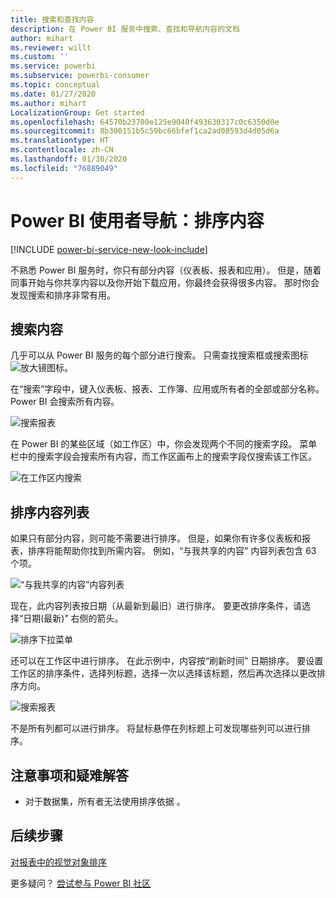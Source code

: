```yaml
---
title: 搜索和查找内容
description: 在 Power BI 服务中搜索、查找和导航内容的文档
author: mihart
ms.reviewer: willt
ms.custom: ''
ms.service: powerbi
ms.subservice: powerbi-consumer
ms.topic: conceptual
ms.date: 01/27/2020
ms.author: mihart
LocalizationGroup: Get started
ms.openlocfilehash: 64570b23700e125e9040f493630317c0c6350d0e
ms.sourcegitcommit: 8b300151b5c59bc66bfef1ca2ad08593d4d05d6a
ms.translationtype: HT
ms.contentlocale: zh-CN
ms.lasthandoff: 01/30/2020
ms.locfileid: "76889049"
---
```

# <a name="navigation-for-power-bi-consumers-sorting-content"></a>Power BI 使用者导航：排序内容


[!INCLUDE [power-bi-service-new-look-include](../includes/power-bi-service-new-look-include.md)]


不熟悉 Power BI 服务时，你只有部分内容（仪表板、报表和应用）。 但是，随着同事开始与你共享内容以及你开始下载应用，你最终会获得很多内容。 那时你会发现搜索和排序非常有用。

## <a name="searching-for-content"></a>搜索内容
 几乎可以从 Power BI 服务的每个部分进行搜索。 只需查找搜索框或搜索图标 ![放大镜图标](./media/end-user-search-sort/power-bi-search-icon.png)。

 在“搜索”字段中，键入仪表板、报表、工作簿、应用或所有者的全部或部分名称。 Power BI 会搜索所有内容。 

 ![搜索报表](./media/end-user-search-sort/power-bi-search-field.png) 

 在 Power BI 的某些区域（如工作区）中，你会发现两个不同的搜索字段。 菜单栏中的搜索字段会搜索所有内容，而工作区画布上的搜索字段仅搜索该工作区。

 ![在工作区内搜索](./media/end-user-search-sort/power-bi-search-fields.png) 

## <a name="sorting-content-lists"></a>排序内容列表

如果只有部分内容，则可能不需要进行排序。  但是，如果你有许多仪表板和报表，排序将能帮助你找到所需内容。 例如，“与我共享的内容”  内容列表包含 63 个项。 

![“与我共享的内容”内容列表](./media/end-user-search-sort/power-bi-long-lists.png)

现在，此内容列表按日期（从最新到最旧）进行排序。 要更改排序条件，请选择“日期(最新)”  右侧的箭头。

![排序下拉菜单](./media/end-user-search-sort/power-bi-sort-date.png)


还可以在工作区中进行排序。 在此示例中，内容按“刷新时间”  日期排序。 要设置工作区的排序条件，选择列标题，选择一次以选择该标题，然后再次选择以更改排序方向。 

![搜索报表](./media/end-user-search-sort/power-bi-workspace-sort.png)

不是所有列都可以进行排序。 将鼠标悬停在列标题上可发现哪些列可以进行排序。


## <a name="considerations-and-troubleshooting"></a>注意事项和疑难解答
* 对于数据集，所有者无法使用排序依据  。

## <a name="next-steps"></a>后续步骤
[对报表中的视觉对象排序](end-user-change-sort.md)

更多疑问？ [尝试参与 Power BI 社区](https://community.powerbi.com/)
